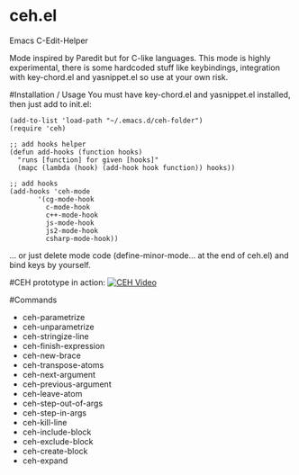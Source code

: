# ceh.el
Emacs C-Edit-Helper

Mode inspired by Paredit but for C-like languages.
This mode is highly experimental, there is some hardcoded stuff like keybindings, integration with key-chord.el and yasnippet.el so use at your own risk.

#Installation / Usage
You must have key-chord.el and yasnippet.el installed, then just add to init.el:
```
(add-to-list 'load-path "~/.emacs.d/ceh-folder")
(require 'ceh)

;; add hooks helper
(defun add-hooks (function hooks)
  "runs [function] for given [hooks]"
  (mapc (lambda (hook) (add-hook hook function)) hooks))

;; add hooks
(add-hooks 'ceh-mode
	   '(cg-mode-hook
	     c-mode-hook
	     c++-mode-hook
	     js-mode-hook
	     js2-mode-hook
	     csharp-mode-hook))
```
... or just delete mode code (define-minor-mode... at the end of ceh.el) and bind keys by yourself.

#CEH prototype in action:
[![CEH Video](http://img.youtube.com/vi/IuTeucOo0cM/0.jpg)](http://www.youtube.com/watch?v=IuTeucOo0cM)

#Commands
* ceh-parametrize
* ceh-unparametrize
* ceh-stringize-line
* ceh-finish-expression
* ceh-new-brace
* ceh-transpose-atoms
* ceh-next-argument
* ceh-previous-argument
* ceh-leave-atom
* ceh-step-out-of-args
* ceh-step-in-args
* ceh-kill-line
* ceh-include-block
* ceh-exclude-block
* ceh-create-block
* ceh-expand
